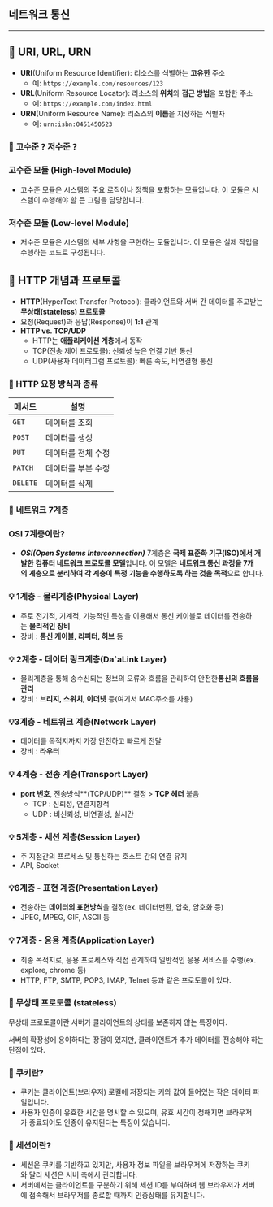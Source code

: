 ## 네트워크 통신

---

## 💎 URI, URL, URN

- **URI**(Uniform Resource Identifier): 리소스를 식별하는 **고유한** 주소
    - 예: `https://example.com/resources/123`
- **URL**(Uniform Resource Locator): 리소스의 **위치**와 **접근 방법**을 포함한 주소
    - 예: `https://example.com/index.html`
- **URN**(Uniform Resource Name): 리소스의 **이름**을 지정하는 식별자
    - 예: `urn:isbn:0451450523`

### 🔎 고수준 ? 저수준 ?

### 고수준 모듈 (High-level Module)

- 고수준 모듈은 시스템의 주요 로직이나 정책을 포함하는 모듈입니다. 이 모듈은 시스템이 수행해야 할 큰 그림을 담당합니다.

### 저수준 모듈 (Low-level Module)

- 저수준 모듈은 시스템의 세부 사항을 구현하는 모듈입니다. 이 모듈은 실제 작업을 수행하는 코드로 구성됩니다.

## 💎 HTTP 개념과 프로토콜

- **HTTP**(HyperText Transfer Protocol): 클라이언트와 서버 간 데이터를 주고받는 **무상태(stateless) 프로토콜**
- 요청(Request)과 응답(Response)이 **1:1** 관계
- **HTTP vs. TCP/UDP**
    - HTTP는 **애플리케이션 계층**에서 동작
    - TCP(전송 제어 프로토콜): 신뢰성 높은 연결 기반 통신
    - UDP(사용자 데이터그램 프로토콜): 빠른 속도, 비연결형 통신

### 🔎 HTTP 요청 방식과 종류

| 메서드 | 설명 |
| --- | --- |
| `GET` | 데이터를 조회 |
| `POST` | 데이터를 생성 |
| `PUT` | 데이터를 전체 수정 |
| `PATCH` | 데이터를 부분 수정 |
| `DELETE` | 데이터를 삭제 |

### 🔎 네트워크 7계층

### **OSI 7계층이란?**

- ***OSI(Open Systems Interconnection)*** 7계층은 **국제 표준화 기구(ISO)에서 개발한 컴퓨터 네트워크 프로토콜 모델**입니다. 이 모델은 **네트워크 통신 과정을 7개의 계층으로 분리하여 각 계층이 특정 기능을 수행하도록 하는 것을 목적**으로 합니다.

### **💡 1계층 - 물리계층(Physical Layer)**

- 주로 전기적, 기계적, 기능적인 특성을 이용해서 통신 케이블로 데이터를 전송하는 **물리적인 장비**
- 장비 : **통신 케이블, 리피터, 허브** 등

### **💡 2계층 - 데이터 링크계층(Da`aLink Layer)**

- 물리계층을 통해 송수신되는 정보의 오류와 흐름을 관리하여 안전한**통신의 흐름을 관리**
- 장비 : **브리지, 스위치, 이더넷** 등(여기서 MAC주소를 사용)

### **💡3계층 - 네트워크 계층(Network Layer)**

- 데이터를 목적지까지 가장 안전하고 빠르게 전달
- 장비 : **라우터**

### **💡 4계층 - 전송 계층(Transport Layer)**

- **port 번호**, 전송방식**(TCP/UDP)** 결정 > **TCP 헤더** 붙음
    - TCP : 신뢰성, 연결지향적
    - UDP : 비신뢰성, 비연결성, 실시간

### **💡 5계층 - 세션 계층(Session Layer)**

- 주 지점간의 프로세스 및 통신하는 호스트 간의 연결 유지
- API, Socket

### **💡6계층 - 표현 계층(Presentation Layer)**

- 전송하는 **데이터의 표현방식**을 결정(ex. 데이터변환, 압축, 암호화 등)
- JPEG, MPEG, GIF, ASCII 등

### **💡 7계층 - 응용 계층(Application Layer)**

- 최종 목적지로, 응용 프로세스와 직접 관계하여 일반적인 응용 서비스를 수행(ex. explore, chrome 등)
- HTTP, FTP, SMTP, POP3, IMAP, Telnet 등과 같은 프로토콜이 있다.

### 🔎 무상태 프로토콜 (stateless)

무상태 프로토콜이란 서버가 클라이언트의 상태를 보존하지 않는 특징이다.

서버의 확장성에 용이하다는 장점이 있지만, 클라이언트가 추가 데이터를 전송해야 하는 단점이 있다.

### 🔎 쿠키란?

- 쿠키는 클라이언트(브라우저) 로컬에 저장되는 키와 값이 들어있는 작은 데이터 파일입니다.
- 사용자 인증이 유효한 시간을 명시할 수 있으며, 유효 시간이 정해지면 브라우저가 종료되어도 인증이 유지된다는 특징이 있습니다.

### 🔎 세션이란?

- 세션은 쿠키를 기반하고 있지만, 사용자 정보 파일을 브라우저에 저장하는 쿠키와 달리 세션은 서버 측에서 관리합니다.
- 서버에서는 클라이언트를 구분하기 위해 세션 ID를 부여하며 웹 브라우저가 서버에 접속해서 브라우저를 종료할 때까지 인증상태를 유지합니다.